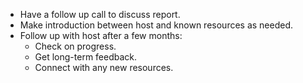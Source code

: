 
  * Have a follow up call to discuss report.
  * Make introduction between host and known resources as needed.
  * Follow up with host after a few months:
    * Check on progress.
	* Get long-term feedback.
	* Connect with any new resources.

